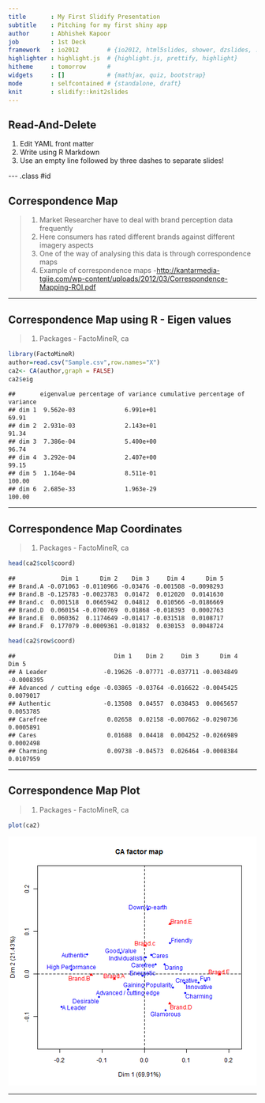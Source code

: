 ```yaml
---
title       : My First Slidify Presentation
subtitle    : Pitching for my first shiny app
author      : Abhishek Kapoor
job         : 1st Deck
framework   : io2012        # {io2012, html5slides, shower, dzslides, ...}
highlighter : highlight.js  # {highlight.js, prettify, highlight}
hitheme     : tomorrow      # 
widgets     : []            # {mathjax, quiz, bootstrap}
mode        : selfcontained # {standalone, draft}
knit        : slidify::knit2slides
---
```


## Read-And-Delete

1. Edit YAML front matter
2. Write using R Markdown
3. Use an empty line followed by three dashes to separate slides!

--- .class #id 

## Correspondence Map

> 1. Market Researcher have to deal with brand perception data frequently
> 2. Here consumers has rated different brands against different imagery aspects 
> 3. One of the way of analysing this data is through correspondence maps
> 4. Example of correspondence maps -http://kantarmedia-tgiie.com/wp-content/uploads/2012/03/Correspondence-Mapping-ROI.pdf

---

## Correspondence Map using R - Eigen values

> 1. Packages - FactoMineR, ca 


```r
library(FactoMineR)
author=read.csv("Sample.csv",row.names="X")
ca2<- CA(author,graph = FALSE)
ca2$eig
```

```
##       eigenvalue percentage of variance cumulative percentage of variance
## dim 1  9.562e-03              6.991e+01                             69.91
## dim 2  2.931e-03              2.143e+01                             91.34
## dim 3  7.386e-04              5.400e+00                             96.74
## dim 4  3.292e-04              2.407e+00                             99.15
## dim 5  1.164e-04              8.511e-01                            100.00
## dim 6  2.685e-33              1.963e-29                            100.00
```

---

## Correspondence Map Coordinates

> 1. Packages - FactoMineR, ca 


```r
head(ca2$col$coord)
```

```
##             Dim 1      Dim 2    Dim 3     Dim 4      Dim 5
## Brand.A -0.071063 -0.0110966 -0.03476 -0.001508 -0.0098293
## Brand.B -0.125783 -0.0023783  0.01472  0.012020  0.0141630
## Brand.c  0.001518  0.0665942  0.04812  0.010566 -0.0186669
## Brand.D  0.060154 -0.0700769  0.01868 -0.018393  0.0002763
## Brand.E  0.060362  0.1174649 -0.01417 -0.031518  0.0108717
## Brand.F  0.177079 -0.0009361 -0.01832  0.030153  0.0048724
```

```r
head(ca2$row$coord)
```

```
##                            Dim 1    Dim 2     Dim 3      Dim 4      Dim 5
## A Leader                -0.19626 -0.07771 -0.037711 -0.0034849 -0.0008395
## Advanced / cutting edge -0.03865 -0.03764 -0.016622 -0.0045425  0.0079017
## Authentic               -0.13508  0.04557  0.038453  0.0065657  0.0053785
## Carefree                 0.02658  0.02158 -0.007662 -0.0290736  0.0005891
## Cares                    0.01688  0.04418  0.004252 -0.0266989  0.0002498
## Charming                 0.09738 -0.04573  0.026464 -0.0008384  0.0107959
```

---

## Correspondence Map Plot

> 1. Packages - FactoMineR, ca 


```r
plot(ca2)
```

![plot of chunk unnamed-chunk-3](assets/fig/unnamed-chunk-3.png) 

---
